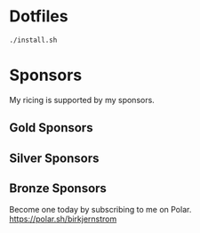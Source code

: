# Dotfiles

```
./install.sh
```

# Sponsors

My ricing is supported by my sponsors.

## Gold Sponsors

<!-- POLAR type=ads id=35706f subscription_benefit_id=79aa0822-80fc-4262-a0d3-e7d8e035706f width=640 height=300 -->

<!-- POLAR-END id=35706f -->

## Silver Sponsors

<!-- POLAR type=ads id=267c4b subscription_benefit_id=7410e52e-1f75-444e-a799-fb736d267c4b width=360 height=200 -->


<!-- POLAR-END id=267c4b -->

## Bronze Sponsors

<!-- POLAR type=ads id=2d9f94 subscription_benefit_id=54c3c620-26cd-4777-8dfe-264a7c2d9f94 width=240 height=100 -->

<!-- POLAR-END id=2d9f94 -->

Become one today by subscribing to me on Polar.
https://polar.sh/birkjernstrom
